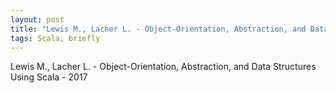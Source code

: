 ```yaml
---
layout: post
title: "Lewis M., Lacher L. - Object-Orientation, Abstraction, and Data Structures Using Scala - 2017"
tags: Scala, briefly
---
```


Lewis M., Lacher L. - Object-Orientation, Abstraction, and Data Structures Using Scala - 2017